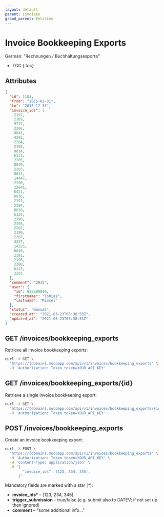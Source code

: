 ```yaml
---
layout: default
parent: Invoices
grand_parent: Entities
---
```


# Invoice Bookkeeping Exports

German: "Rechnungen / Buchhaltungsexporte"

- TOC
{:toc}

## Attributes

```json
{
  "id": 1101,
  "from": "2015-01-01",
  "to": "2015-12-31",
  "invoice_ids": [
    2197,
    2189,
    9771,
    2206,
    8841,
    4292,
    2204,
    2195,
    9014,
    6123,
    2205,
    8839,
    2203,
    8837,
    14447,
    2190,
    12641,
    6421,
    8836,
    2192,
    2194,
    8838,
    6124,
    2198,
    2193,
    2202,
    2199,
    2207,
    4337,
    14325,
    8840,
    2191,
    2196,
    2200,
    6122,
    2201
  ],
  "comment": "2015",
  "user": {
    "id": 933589840,
    "firstname": "Tobias",
    "lastname": "Miesel"
  },
  "status": "manual",
  "created_at": "2021-03-23T05:38:53Z",
  "updated_at": "2021-03-23T05:38:53Z"
}
```

## GET /invoices/bookkeeping_exports

Retrieve all invoice bookkeeping exports:

```bash
curl -X GET \
  'https://{domain}.mocoapp.com/api/v1/invoices/bookkeeping_exports' \
  -H 'Authorization: Token token=YOUR_API_KEY'
```

## GET /invoices/bookkeeping_exports/{id}

Retrieve a single invoice bookkeeping export:

```bash
curl -X GET \
  'https://{domain}.mocoapp.com/api/v1/invoices/bookkeeping_exports/{id}' \
  -H 'Authorization: Token token=YOUR_API_KEY'
```

## POST /invoices/bookkeeping_exports

Create an invoice bookkeeping export:

```bash
curl -X POST \
  'https://{domain}.mocoapp.com/api/v1/invoices/bookkeeping_exports' \
  -H 'Authorization: Token token=YOUR_API_KEY' \
  -H 'Content-Type: application/json' \
  -d '{
        "invoice_ids": [123, 234, 345],
      }'
```

Mandatory fields are marked with a star (\*):

- **invoice_ids\*** – [123, 234, 345]
- **trigger_submission** – true/false (e.g. submit also to DATEV; if not set up then ignored)
- **comment** – "some additional info..."
